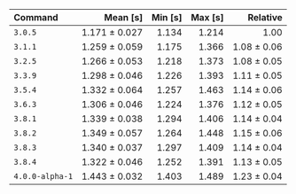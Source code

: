 | Command | Mean [s] | Min [s] | Max [s] | Relative |
|:---|---:|---:|---:|---:|
| `3.0.5` | 1.171 ± 0.027 | 1.134 | 1.214 | 1.00 |
| `3.1.1` | 1.259 ± 0.059 | 1.175 | 1.366 | 1.08 ± 0.06 |
| `3.2.5` | 1.266 ± 0.053 | 1.218 | 1.373 | 1.08 ± 0.05 |
| `3.3.9` | 1.298 ± 0.046 | 1.226 | 1.393 | 1.11 ± 0.05 |
| `3.5.4` | 1.332 ± 0.064 | 1.257 | 1.463 | 1.14 ± 0.06 |
| `3.6.3` | 1.306 ± 0.046 | 1.224 | 1.376 | 1.12 ± 0.05 |
| `3.8.1` | 1.339 ± 0.038 | 1.294 | 1.406 | 1.14 ± 0.04 |
| `3.8.2` | 1.349 ± 0.057 | 1.264 | 1.448 | 1.15 ± 0.06 |
| `3.8.3` | 1.340 ± 0.037 | 1.297 | 1.409 | 1.14 ± 0.04 |
| `3.8.4` | 1.322 ± 0.046 | 1.252 | 1.391 | 1.13 ± 0.05 |
| `4.0.0-alpha-1` | 1.443 ± 0.032 | 1.403 | 1.489 | 1.23 ± 0.04 |
